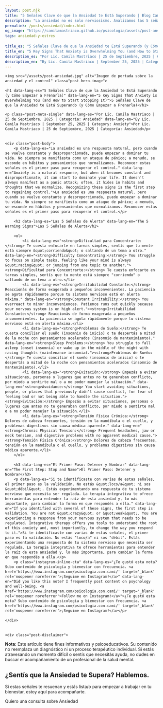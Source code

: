 ```yaml
---
layout: post.njk
title: "5 Señales Clave de que la Ansiedad te Está Superando | Blog Camila Mastriaco"
description: "La ansiedad no es solo nerviosismo. Analizamos las 5 señales sutiles (físicas y mentales) de que el estrés diario te está superando y te damos el primer paso práctico para recuperar el control."
permalink: /posts/ansiedad/index.html
og_image: "https://camilamastriaco.github.io/psicologia/assets/post-ansiedad.jpg"
tags: ansiedad-y-estres

title_es: "5 Señales Clave de que la Ansiedad te Está Superando (y Cómo Empezar a Frenarla)"
title_en: "5 Key Signs That Anxiety is Overwhelming You (and How to Start Stopping It)"
description_es: "Por Lic. Camila Mastriaco | 25 de Septiembre, 2025 | Categoría: Ansiedad"
description_en: "By Lic. Camila Mastriaco | September 25, 2025 | Category: Anxiety"
---
```




    
    <img src="/assets/post-ansiedad.jpg" alt="Imagen de portada sobre la ansiedad y el control" class="post-hero-image">
    
    <h1 data-lang-es="5 Señales Clave de que la Ansiedad te Está Superando (y Cómo Empezar a Frenarla)" data-lang-en="5 Key Signs That Anxiety is Overwhelming You (and How to Start Stopping It)">5 Señales Clave de que la Ansiedad te Está Superando (y Cómo Empezar a Frenarla)</h1>
<div id="share-buttons-container"></div>

    <p class="post-meta-single" data-lang-es="Por Lic. Camila Mastriaco | 25 de Septiembre, 2025 | Categoría: Ansiedad" data-lang-en="By Lic. Camila Mastriaco | September 25, 2025 | Category: Anxiety">Por Lic. Camila Mastriaco | 25 de Septiembre, 2025 | Categoría: Ansiedad</p>
    
    
    <div class="post-body">
        <p data-lang-es="La ansiedad es una respuesta natural, pero cuando se vuelve constante y desproporcionada, puede empezar a dominar tu vida. No siempre se manifiesta como un ataque de pánico; a menudo, se esconde en hábitos y pensamientos que normalizamos. Reconocer estas señales es el primer paso para recuperar el control." data-lang-en="Anxiety is a natural response, but when it becomes constant and disproportionate, it can start to dominate your life. It doesn't always manifest as a panic attack; often, it hides in habits and thoughts that we normalize. Recognizing these signs is the first step to regaining control.">La ansiedad es una respuesta natural, pero cuando se vuelve constante y desproporcionada, puede empezar a dominar tu vida. No siempre se manifiesta como un ataque de pánico; a menudo, se esconde en hábitos y pensamientos que normalizamos. Reconocer estas señales es el primer paso para recuperar el control.</p>

        <h2 data-lang-es="Las 5 Señales de Alerta" data-lang-en="The 5 Warning Signs">Las 5 Señales de Alerta</h2>
        
        <ol>
            <li data-lang-es="<strong>Dificultad para Concentrarte:</strong> Te cuesta enfocarte en tareas simples, sentís que tu mente está siempre &quot;corriendo&quot; o saltando de un tema a otro." data-lang-en="<strong>Difficulty Concentrating:</strong> You struggle to focus on simple tasks, feeling like your mind is always &quot;racing&quot; or jumping from one topic to another."><strong>Dificultad para Concentrarte:</strong> Te cuesta enfocarte en tareas simples, sentís que tu mente está siempre "corriendo" o saltando de un tema a otro.</li>
            <li data-lang-es="<strong>Irritabilidad Constante:</strong> Reaccionás de forma exagerada a pequeños inconvenientes. La paciencia se agota rápidamente porque tu sistema nervioso está en alerta máxima." data-lang-en="<strong>Constant Irritability:</strong> You overreact to minor inconveniences. Patience runs out quickly because your nervous system is on high alert."><strong>Irritabilidad Constante:</strong> Reaccionás de forma exagerada a pequeños inconvenientes. La paciencia se agota rápidamente porque tu sistema nervioso está en alerta máxima.</li>
            <li data-lang-es="<strong>Problemas de Sueño:</strong> Te cuesta conciliar el sueño (insomnio de inicio) o te despertás a mitad de la noche con pensamientos acelerados (insomnio de mantenimiento)." data-lang-en="<strong>Sleep Problems:</strong> You struggle to fall asleep (onset insomnia) or wake up in the middle of the night with racing thoughts (maintenance insomnia)."><strong>Problemas de Sueño:</strong> Te cuesta conciliar el sueño (insomnio de inicio) o te despertás a mitad de la noche con pensamientos acelerados (insomnio de mantenimiento).</li>
            <li data-lang-es="<strong>Evitación:</strong> Empezás a evitar situaciones, personas o lugares que antes no te generaban conflicto, por miedo a sentirte mal o a no poder manejar la situación." data-lang-en="<strong>Avoidance:</strong> You start avoiding situations, people, or places that previously didn't cause conflict, for fear of feeling bad or not being able to handle the situation."><strong>Evitación:</strong> Empezás a evitar situaciones, personas o lugares que antes no te generaban conflicto, por miedo a sentirte mal o a no poder manejar la situación.</li>
            <li data-lang-es="<strong>Tensión Física Crónica:</strong> Dolores de cabeza frecuentes, tensión en la mandíbula o el cuello, y problemas digestivos sin causa médica aparente." data-lang-en="<strong>Chronic Physical Tension:</strong> Frequent headaches, jaw or neck tension, and digestive problems with no apparent medical cause."><strong>Tensión Física Crónica:</strong> Dolores de cabeza frecuentes, tensión en la mandíbula o el cuello, y problemas digestivos sin causa médica aparente.</li>
        </ol>

        <h3 data-lang-es="El Primer Paso: Detener y Nombrar" data-lang-en="The First Step: Stop and Name">El Primer Paso: Detener y Nombrar</h3>
        <p data-lang-es="Si te identificaste con varias de estas señales, el primer paso es la validación. No estás &quot;loco/a&quot; ni sos &quot;débil&quot;. Estás experimentando una respuesta de tu sistema nervioso que necesita ser regulada. La terapia integrativa te ofrece herramientas para entender la raíz de esta ansiedad y, lo más importante, para cambiar la forma en que respondés a ella." data-lang-en="If you identified with several of these signs, the first step is validation. You are not &quot;crazy&quot; or &quot;weak&quot;. You are experiencing a response from your nervous system that needs to be regulated. Integrative therapy offers you tools to understand the root of this anxiety and, most importantly, to change the way you respond to it.">Si te identificaste con varias de estas señales, el primer paso es la validación. No estás "loco/a" ni sos "débil". Estás experimentando una respuesta de tu sistema nervioso que necesita ser regulada. La terapia integrativa te ofrece herramientas para entender la raíz de esta ansiedad y, lo más importante, para cambiar la forma en que respondés a ella.</p>
        <p class="instagram-inline-cta" data-lang-es="¿Te gustó esta nota? Subo contenido de psicología y bienestar con frecuencia. <a href='https://www.instagram.com/psicologia.con.cami/' target='_blank' rel='noopener noreferrer'>¡Seguime en Instagram!</a>" data-lang-en="Did you like this note? I frequently post content on psychology and well-being. <a href='https://www.instagram.com/psicologia.con.cami/' target='_blank' rel='noopener noreferrer'>Follow me on Instagram!</a>">¿Te gustó esta nota? Subo contenido de psicología y bienestar con frecuencia. <a href='https://www.instagram.com/psicologia.con.cami/' target='_blank' rel='noopener noreferrer'>¡Seguime en Instagram!</a></p>

    </div>
    
    
    <div class="post-disclaimer">
<p data-lang-es="<strong>Nota:</strong> Este artículo tiene fines informativos y psicoeducativos. Su contenido no reemplaza un diagnóstico ni un proceso terapéutico individual. Si estás atravesando un momento difícil o sentís que necesitás ayuda, no dudes en buscar el acompañamiento de un profesional de la salud mental." data-lang-en="<strong>Disclaimer:</strong> This article is for informational and psychoeducational purposes only. It is not a substitute for a professional diagnosis or an individual therapeutic process. If you are going through a difficult time or feel you need help, do not hesitate to seek support from a mental health professional.">
<strong>Nota:</strong> Este artículo tiene fines informativos y psicoeducativos. Su contenido no reemplaza un diagnóstico ni un proceso terapéutico individual. Si estás atravesando un momento difícil o sentís que necesitás ayuda, no dudes en buscar el acompañamiento de un profesional de la salud mental.
</p>
</div>

<section id="cta-post" class="animate-on-scroll">
        <h2 data-lang-es="¿Sentís que la Ansiedad te Supera? Hablemos." data-lang-en="Do You Feel Anxiety is Overwhelming You? Let's Talk.">¿Sentís que la Ansiedad te Supera? Hablemos.</h2>
        <p data-lang-es="Si estas señales te resuenan y estás lista/o para empezar a trabajar en tu bienestar, estoy aquí para acompañarte." data-lang-en="If these signs resonate with you and you're ready to start working on your well-being, I'm here to support you.">Si estas señales te resuenan y estás lista/o para empezar a trabajar en tu bienestar, estoy aquí para acompañarte.</p>
        <a 
            class="btn whatsapp-trigger" 
            data-location="post_ansiedad_cta" 
            target="_blank" 
            rel="noopener noreferrer" 
            data-lang-es="Quiero una consulta sobre Ansiedad" 
            data-lang-en="I want a consultation about Anxiety" 
            data-whatsapp-es="Hola Camila, leí tu nota sobre Ansiedad y quisiera consultarte sobre las sesiones." 
            data-whatsapp-en="Hi Camila, I read your note about Anxiety and would like to ask about the sessions." 
        >Quiero una consulta sobre Ansiedad</a>
    </section>
